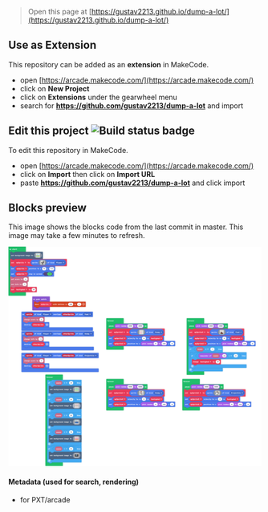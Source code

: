  


> Open this page at [https://gustav2213.github.io/dump-a-lot/](https://gustav2213.github.io/dump-a-lot/)

## Use as Extension

This repository can be added as an **extension** in MakeCode.

* open [https://arcade.makecode.com/](https://arcade.makecode.com/)
* click on **New Project**
* click on **Extensions** under the gearwheel menu
* search for **https://github.com/gustav2213/dump-a-lot** and import

## Edit this project ![Build status badge](https://github.com/gustav2213/dump-a-lot/workflows/MakeCode/badge.svg)

To edit this repository in MakeCode.

* open [https://arcade.makecode.com/](https://arcade.makecode.com/)
* click on **Import** then click on **Import URL**
* paste **https://github.com/gustav2213/dump-a-lot** and click import

## Blocks preview

This image shows the blocks code from the last commit in master.
This image may take a few minutes to refresh.

![A rendered view of the blocks](https://github.com/gustav2213/dump-a-lot/raw/master/.github/makecode/blocks.png)

#### Metadata (used for search, rendering)

* for PXT/arcade
<script src="https://makecode.com/gh-pages-embed.js"></script><script>makeCodeRender("{{ site.makecode.home_url }}", "{{ site.github.owner_name }}/{{ site.github.repository_name }}");</script>
